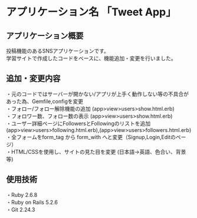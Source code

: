 # アプリケーション名  「Tweet App」
  
## アプリケーション概要
投稿機能のあるSNSアプリケーションです。  
学習サイトで作成したコードをベースに、機能追加・変更を行いました。  


## 追加・変更内容
・元のコードではサーバーが開かない/アプリが上手く動作しない等の不具合があった為、Gemfile,configを変更  
・フォロー/フォロー解除機能の追加 (app>view>users>show.html.erb)  
・フォロワー数、フォロー数の表示 (app>view>users>show.html.erb)  
・ユーザー詳細ページにFollowersとFollowingのリストを追加 (app>view>users>following.html.erb),(app>view>users>followers.html.erb)  
・全フォームをform_tag から form_with へと変更（Signup,Login,Editのページ）  
・HTML/CSSを使用し、サイトの見た目を変更  (日本語->英語、色合い、背景 等)  

## 使用技術
・Ruby 2.6.8  
・Ruby on Rails 5.2.6  
・Git 2.24.3







